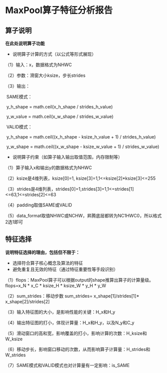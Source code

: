 # MaxPool算子特征分析报告

## 算子说明
**在此处说明算子功能**

+ 说明算子计算的方式（以公式等形式展现）

（1）输入：x，数据格式为NHWC

（2）参数：滑窗大小ksize，步长strides

（3）输出：

​			SAME模式：

​			        y_h_shape = math.ceil(x_h_shape / strides_h_value)

​				    y_w_value = math.ceil(x_w_shape / strides_w_value)

​            VALID模式：	

​					y_h_shape = math.ceil((x_h_shape - ksize_h_value + 1) / strides_h_value)

​					y_w_shape = math.ceil((x_w_shape - ksize_w_value + 1) / strides_w_value)

+ 说明算子约束（如算子输入输出取值范围，内存限制等）

（1）算子输入x和输出y的数据格式为NHWC

（2）ksize是4维列表，ksize[0]=1, ksize[3]=1,1<=ksize[2]*ksize[3]<=255

（3）strides是4维列表，strides[0]=1,strides[3]=1,1<=strides[1]<=63,1<=strides[2]<=63

（4）padding取值SAME或VALID

（5）data_format取值NHWC或NCHW，昇腾底层都转为NC1HWC0，所以格式2选1即可

## 特征选择
**说明特征选择的理由，包括但不限于：**

+ 选择符合算子核心概念及算法的特征
+ 避免重复且无效的特征（通过特征重要性等手段识别）

（1）flops：MaxPool算子可以根据output的shape推算出算子的计算量级。flops=x_N * x_C * ksize_H * ksize_W * y_H * y_W

（2）sum_strides：移动步数 sum_strides= x_shape[1]/strides[1]* x_shape[2]/strides[2]

（3）输入特征图的大小，是影响性能的关键：H_x和H_y

（4）输出特征图的打小，体现计算量：H_x和H_y，以及N_y和C_y

（5）滑动窗口的高和宽，影响覆盖的打小，影响计算的次数：H_ksize和W_ksize

（6）移动步长，影响窗口移动的次数，从而影响算子计算量：H_strides和W_strides

（7）SAME模式和VALID模式也对计算量有一定影响：is_SAME



